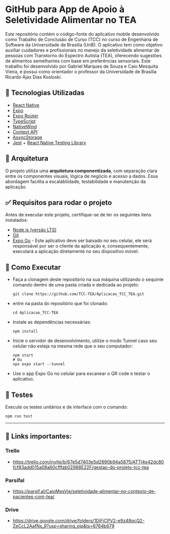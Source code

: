 # GitHub para App de Apoio à Seletividade Alimentar no TEA

Este repositório contém o código-fonte do aplicativo mobile desenvolvido como Trabalho de Conclusão de Curso (TCC) no curso de Engenharia de Software da Universidade de Brasília (UnB). O aplicativo tem como objetivo auxiliar cuidadores e profissionais no manejo da seletividade alimentar de pessoas com Transtorno do Espectro Autista (TEA), oferecendo sugestões de alimentos semelhantes com base em preferências sensoriais. Este trabalho foi desenvolvido por Gabriel Marques de Souza e Caio Mesquita Vieira, e possui como orientador o professor da Universidade de Brasília Ricardo Ajax Dias Kosloski.

## 📱 Tecnologias Utilizadas

- [React Native](https://reactnative.dev/)
- [Expo](https://expo.dev/)
- [Expo Router](https://expo.github.io/router/docs/)
- [TypeScript](https://www.typescriptlang.org/)
- [NativeWind](https://www.nativewind.dev/)
- [Context API](https://reactjs.org/docs/context.html)
- [AsyncStorage](https://react-native-async-storage.github.io/async-storage/)
- [Jest](https://jestjs.io/) + [React Native Testing Library](https://testing-library.com/docs/react-native-testing-library/intro)

## 🧱 Arquitetura

O projeto utiliza uma **arquitetura componentizada**, com separação clara entre os componentes visuais, lógica de negócio e acesso a dados. Essa abordagem facilita a escalabilidade, testabilidade e manutenção da aplicação.

## ✅ Requisitos para rodar o projeto

Antes de executar este projeto, certifique-se de ter os seguintes itens instalados:

- [Node.js (versão LTS)](https://nodejs.org/)
- [Git](https://git-scm.com/)
- [Expo Go](https://expo.dev/go) - Este aplicativo deve ser baixado no seu celular, ele será responsável por ser o cliente da aplicação e, consequentemente, executará a aplicação diretamente no seu dispositivo móvel.

## 🚀 Como Executar

- Faça a clonagem deste repositório na sua máquina utilizando o sequinte comando dentro de uma pasta criada e dedicada ao projeto:
  
  ```
  git clone https://github.com/TCC-TEA/Aplicacao_TCC_TEA.git
  ```
  
- entre na pasta do repositório que foi clonado:

  ```
  cd Aplicacao_TCC-TEA
  ```
- Instale as dependências necessárias:

  ```
  npm install
  ```
  
- Inicie o servidor de desenvolvimento, utilize o modo Tunnel caso seu celular não esteja na mesma rede que o seu computador:

  ```
  npm start
  # Ou
  npx expo start --tunnel
  ```
  
- Use o app Expo Go no celular para escanear o QR code e testar o aplicativo.

## 🧪 Testes

Execute os testes unitários e de interface com o comando:

```
npm run test
```

---

## 🔗 Links importantes: 

### Trello
* https://trello.com/invite/b/67e5d7403e5d2690b94a5875/ATTI4e42dc80fcf83add015a08a60cfffab02988E22F/gestao-do-projeto-tcc-tea

### Parsifal
* https://parsif.al/CaioMesVie/seletividade-alimentar-no-contexto-de-pacientes-com-tea/

### Drive
* https://drive.google.com/drive/folders/1DiFjCPV2-e9z48qcQ2-ZeCcL2AafNs_9?usp=sharing_eip&ts=6764b679
